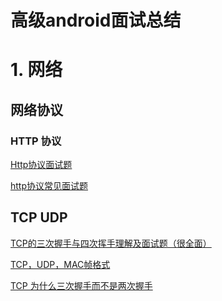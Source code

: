 高级android面试总结
==================

# 1. 网络

## 网络协议

### HTTP 协议
[Http协议面试题](https://www.cnblogs.com/zhou-test/p/9803478.html)

[http协议常见面试题](https://www.cnblogs.com/123blog/articles/10297650.html)

## TCP UDP

[TCP的三次握手与四次挥手理解及面试题（很全面）](https://blog.csdn.net/qq_38950316/article/details/81087809)

[TCP，UDP，MAC帧格式](https://www.cnblogs.com/yinbiao/p/10996719.html)

[TCP 为什么三次握手而不是两次握手](https://blog.csdn.net/lengxiao1993/article/details/82771768)
